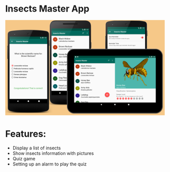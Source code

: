 # Insects Master App

![Screen](https://raw.githubusercontent.com/ReguloSarmiento/insectMaster/master/InsectPoster.png)

# Features:
- Display a list of insects
- Show insects information with pictures
- Quiz game
- Setting up an alarm to play the quiz 
